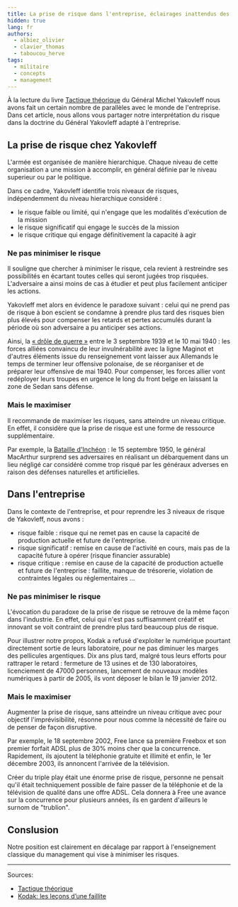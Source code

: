 ```yaml
---
title: La prise de risque dans l'entreprise, éclairages inattendus des militaires
hidden: true
lang: fr
authors:
  - albiez_olivier
  - clavier_thomas
  - taboucou_herve
tags:
  - militaire
  - concepts
  - management
---
```



À la lecture du livre [Tactique théorique] du Général Michel Yakovleff nous avons fait un certain nombre de parallèles avec le monde de l'entreprise.
Dans cet article, nous allons vous partager notre interprétation du risque dans la doctrine du Général Yakovleff adapté à l'entreprise.


## La prise de risque chez Yakovleff

L'armée est organisée de manière hierarchique. Chaque niveau de cette organisation a une mission à accomplir, en général définie par le niveau superieur ou par le politique.

Dans ce cadre, Yakovleff identifie trois niveaux de risques, indépendemment du niveau hierarchique considéré :

- le risque faible ou limité, qui n'engage que les modalités d'exécution de la mission
- le risque significatif qui engage le succès de la mission
- le risque critique qui engage définitivement la capacité à agir

### Ne pas minimiser le risque

Il souligne que chercher à minimiser le risque, cela revient à restreindre ses possibilités en écartant toutes celles qui seront jugées trop risquées. L'adversaire a ainsi moins de cas à étudier et peut plus facilement anticiper les actions.

Yakovleff met alors en évidence le paradoxe suivant : celui qui ne prend pas de risque à bon escient se condamne à prendre plus tard des risques bien plus élevés pour compenser les retards et pertes accumulés durant la période où son adversaire a pu anticiper ses actions.

Ainsi, la [« drôle de guerre »] entre le 3 septembre 1939 et le 10 mai 1940 : les forces alliées convaincu de leur invulnérabilité avec la ligne Maginot et d'autres éléments issue du renseignement vont laisser aux Allemands le temps de terminer leur offensive polonaise, de se réorganiser et de préparer leur offensive de mai 1940. Pour compenser, les forces allier vont redéployer leurs troupes en urgence le long du front belge en laissant la zone de Sedan sans défense.

### Mais le maximiser

Il recommande de maximiser les risques, sans atteindre un niveau critique. En effet, il considère que la prise de risque est une forme de ressource supplémentaire.

Par exemple, la [Bataille d'Inchéon] : le 15 septembre 1950, le général MacArthur surprend ses adversaires en réalisant un débarquement dans un lieu négligé car considéré comme trop risqué par les généraux adverses en raison des défenses naturelles et artificielles.


## Dans l'entreprise

Dans le contexte de l'entreprise, et pour reprendre les 3 niveaux de risque de Yakovleff, nous avons :

- risque faible : risque qui ne remet pas en cause la capacité de production actuelle et future de l'entreprise.
- risque significatif : remise en cause de l'activité en cours, mais pas de la capacité future à opérer (risque financier assurable)
- risque critique : remise en cause de la capacité de production actuelle et future de l'entreprise : faillite, manque de trésorerie, violation de contraintes légales ou réglementaires ...

### Ne pas minimiser le risque

L'évocation du paradoxe de la prise de risque se retrouve de la même façon dans l'industrie. En effet, celui qui n'est pas suffisamment créatif et innovant se voit contraint de prendre plus tard beaucoup plus de risque.

Pour illustrer notre propos, Kodak a refusé d'exploiter le numérique pourtant directement sortie de leurs laboratoire, pour ne pas diminuer les marges des pellicules argentiques. Dix ans plus tard, malgré tous leurs efforts pour rattraper le retard : fermeture de 13 usines et de 130 laboratoires, licenciement de 47000 personnes, lancement de nouveaux modèles numériques à partir de 2005, ils vont déposer le bilan le 19 janvier 2012.

### Mais le maximiser

Augmenter la prise de risque, sans atteindre un niveau critique avec pour objectif l'imprévisibilité, résonne pour nous comme la nécessité de faire ou de penser de façon disruptive.

Par exemple, le 18 septembre 2002, Free lance sa première Freebox et son premier forfait ADSL plus de 30% moins cher que la concurrence. Rapidement, ils ajoutent la téléphonie gratuite et illimité et enfin, le 1er décembre 2003, ils annoncent l'arrivée de la télévision.

Créer du triple play était une énorme prise de risque, personne ne pensait qu'il était techniquement possible de faire passer de la téléphonie et de la télévision de qualité dans une offre ADSL. Cela donnera à Free une avance sur la concurrence pour plusieurs années, ils en gardent d'ailleurs le surnom de "trublion".

## Conslusion

Notre position est clairement en décalage par rapport à l'enseignement classique du management qui vise à minimiser les risques.

---
Sources:

- [Tactique théorique]
- [Kodak: les leçons d’une faillite]


[Bataille d'Inchéon]: https://fr.wikipedia.org/wiki/Bataille_d%27Incheon
[« drôle de guerre »]: https://fr.wikipedia.org/wiki/Dr%C3%B4le_de_guerre
[Kodak: les leçons d’une faillite]: http://www.paristechreview.com/2012/02/20/kodak-lecons-faillite/
[Tactique théorique]: https://www.amazon.fr/Tactique-th%C3%A9orique-Michel-Yakovleff/dp/2717857346
